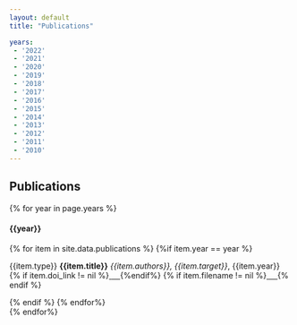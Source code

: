 ```yaml
---
layout: default
title: "Publications"

years:
 - '2022'
 - '2021'
 - '2020'
 - '2019'
 - '2018'
 - '2017'
 - '2016'
 - '2015'
 - '2014'
 - '2013'
 - '2012'
 - '2011'
 - '2010'
---
```


## Publications

<!-- Incluir publicações no arquivo publications.csv, no diretório _data -->

{% for year in page.years %}

<div class="panel panel-default">
<div class="panel-heading">
      <h4  data-toc-text="Year: {{year}}" class="panel-title">{{year}}</h4>
    </div>
<div class="panel-body">
{% for item in site.data.publications %}
{%if item.year == year %}
<div>
<p><span class="label {%if item.type == "journal" %}label-success{%else%}label-info{%endif%}">{{item.type}}</span> <strong>{{item.title}}</strong>
<em>{{item.authors}}, {{item.target}}</em>, {{item.year}} 
{% if item.doi_link != nil %}<a href="{{item.doi_link}}" target="_blank"> <span class="glyphicon glyphicon-link"> &nbsp;&nbsp;&nbsp; </span></a>{%endif%}
{% if item.filename != nil %}<a href="{{item.filename}}" target="_blank"> <span class="glyphicon glyphicon-download-alt" aria-hidden="true"> &nbsp;&nbsp;&nbsp; </span></a>{% endif %}
</p>
</div>
{% endif %}
{% endfor%}
</div>
</div>
{% endfor%}
